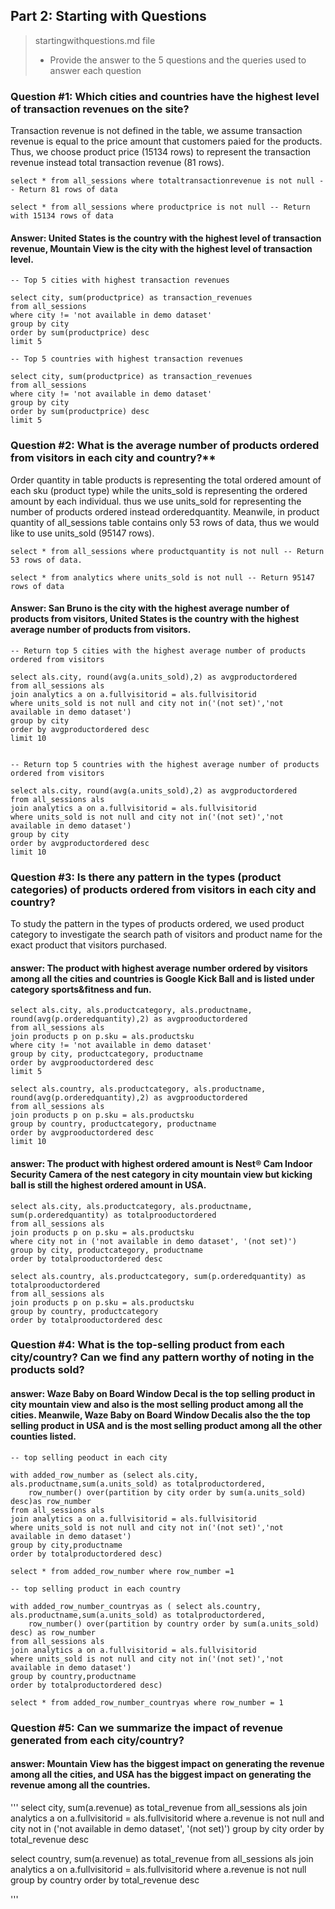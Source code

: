 ## Part 2: Starting with Questions

>startingwithquestions.md file
>
> * Provide the answer to the 5 questions and the queries used to answer each question
    
### Question #1: Which cities and countries have the highest level of transaction revenues on the site?

Transaction revenue is not defined in the table, we assume transaction revenue is equal to the price amount that customers paied for the products. Thus, we choose product price (15134 rows) to represent the transaction revenue instead total transaction revenue (81 rows).

```
select * from all_sessions where totaltransactionrevenue is not null -- Return 81 rows of data

select * from all_sessions where productprice is not null -- Return with 15134 rows of data

```
#### Answer: United States is the country with the highest level of transaction revenue, Mountain View is the city with the highest level of transaction level.

```
-- Top 5 cities with highest transaction revenues

select city, sum(productprice) as transaction_revenues
from all_sessions
where city != 'not available in demo dataset'
group by city
order by sum(productprice) desc
limit 5

-- Top 5 countries with highest transaction revenues

select city, sum(productprice) as transaction_revenues
from all_sessions
where city != 'not available in demo dataset'
group by city
order by sum(productprice) desc
limit 5

```

### Question #2: What is the average number of products ordered from visitors in each city and country?**

Order quantity in table products is representing the total ordered amount of each sku (product type) while the units_sold is representing the ordered amount by each individual. thus we use units_sold for representing the number of products ordered instead orderedquantity. Meanwile, in product quantity of all_sessions table contains only 53 rows of data, thus we would like to use units_sold (95147 rows).

```
select * from all_sessions where productquantity is not null -- Return 53 rows of data.

select * from analytics where units_sold is not null -- Return 95147 rows of data
```


#### Answer:  San Bruno is the city with the highest average number of products from visitors, United States is the country with the highest average number of products from visitors.
```
-- Return top 5 cities with the highest average number of products ordered from visitors

select als.city, round(avg(a.units_sold),2) as avgproductordered
from all_sessions als
join analytics a on a.fullvisitorid = als.fullvisitorid
where units_sold is not null and city not in('(not set)','not available in demo dataset')
group by city
order by avgproductordered desc
limit 10


-- Return top 5 countries with the highest average number of products ordered from visitors

select als.city, round(avg(a.units_sold),2) as avgproductordered
from all_sessions als
join analytics a on a.fullvisitorid = als.fullvisitorid
where units_sold is not null and city not in('(not set)','not available in demo dataset')
group by city
order by avgproductordered desc
limit 10
```  

### Question #3: Is there any pattern in the types (product categories) of products ordered from visitors in each city and country?

To study the pattern in the types of products ordered, we used product category to investigate the search path of visitors and product name for the exact product that visitors purchased. 

#### answer: The product with highest average number ordered by visitors among all the cities and countries is Google Kick Ball and is listed under category sports&fitness and fun.  
```
select als.city, als.productcategory, als.productname, round(avg(p.orderedquantity),2) as avgprooductordered
from all_sessions als
join products p on p.sku = als.productsku
where city != 'not available in demo dataset'
group by city, productcategory, productname
order by avgprooductordered desc
limit 5

select als.country, als.productcategory, als.productname, round(avg(p.orderedquantity),2) as avgprooductordered
from all_sessions als
join products p on p.sku = als.productsku
group by country, productcategory, productname
order by avgprooductordered desc
limit 10

```
#### answer: The product with highest ordered amount is Nest® Cam Indoor Security Camera of the nest category in city mountain view but kicking ball is still the highest ordered amount in USA.
```
select als.city, als.productcategory, als.productname, sum(p.orderedquantity) as totalprooductordered
from all_sessions als
join products p on p.sku = als.productsku
where city not in ('not available in demo dataset', '(not set)')
group by city, productcategory, productname
order by totalprooductordered desc

select als.country, als.productcategory, sum(p.orderedquantity) as totalprooductordered
from all_sessions als
join products p on p.sku = als.productsku
group by country, productcategory
order by totalprooductordered desc

```

### Question #4: What is the top-selling product from each city/country? Can we find any pattern worthy of noting in the products sold?

#### answer: Waze Baby on Board Window Decal is the top selling product in city mountain view and also is the most selling product among all the cities. Meanwile, Waze Baby on Board Window Decalis also the the top selling product in USA and is the most selling product among all the other counties listed.

```
-- top selling peoduct in each city

with added_row_number as (select als.city, als.productname,sum(a.units_sold) as totalproductordered, 
	row_number() over(partition by city order by sum(a.units_sold) desc)as row_number
from all_sessions als
join analytics a on a.fullvisitorid = als.fullvisitorid
where units_sold is not null and city not in('(not set)','not available in demo dataset')
group by city,productname
order by totalproductordered desc)

select * from added_row_number where row_number =1

-- top selling product in each country

with added_row_number_countryas as ( select als.country, als.productname,sum(a.units_sold) as totalproductordered,
	row_number() over(partition by country order by sum(a.units_sold) desc) as row_number
from all_sessions als
join analytics a on a.fullvisitorid = als.fullvisitorid
where units_sold is not null and city not in('(not set)','not available in demo dataset')
group by country,productname
order by totalproductordered desc)

select * from added_row_number_countryas where row_number = 1
```

### Question #5: Can we summarize the impact of revenue generated from each city/country?

#### answer: Mountain View has the biggest impact on generating the revenue among all the cities, and USA has the biggest impact on generating the revenue among all the countries.

'''
select city, sum(a.revenue) as total_revenue from all_sessions als
join analytics a on a.fullvisitorid = als.fullvisitorid
where a.revenue is not null and city not in ('not available in demo dataset', '(not set)')
group by city
order by total_revenue desc

select country, sum(a.revenue) as total_revenue from all_sessions als
join analytics a on a.fullvisitorid = als.fullvisitorid
where a.revenue is not null
group by country
order by total_revenue desc

'''





